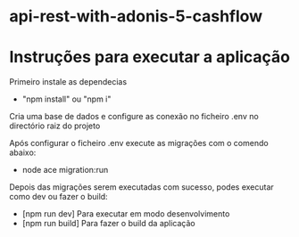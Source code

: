 # api-rest-with-adonis-5-cashflow


# Instruções para executar a aplicação

Primeiro instale as dependecias 
  - "npm install" ou "npm i"

Cria uma base de dados e configure as conexão no ficheiro .env no directório raiz do projeto

Após configurar o ficheiro .env execute as migrações com o comendo abaixo:
  - node ace migration:run
    
Depois das migrações serem executadas com sucesso, podes executar como dev ou fazer o build:
  - [npm run dev] Para executar em modo desenvolvimento  
  - [npm run build] Para fazer o build da aplicação
